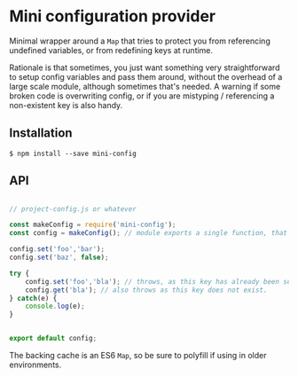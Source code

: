 # Mini configuration provider

Minimal wrapper around a `Map` that tries to protect you from referencing undefined variables, or from redefining keys at runtime.

Rationale is that sometimes, you just want something very straightforward to setup config variables and pass them around, without the overhead of a large scale module, although sometimes that's needed. A warning if some broken code is overwriting config, or if you are mistyping / referencing a non-existent key is also handy.

## Installation

`$ npm install --save mini-config`

## API

```js

// project-config.js or whatever

const makeConfig = require('mini-config');
const config = makeConfig(); // module exports a single function, that returns a new guarded cache per invocation

config.set('foo','bar');
config.set('baz', false);

try {
    config.set('foo','bla'); // throws, as this key has already been set
    config.get('bla'); // also throws as this key does not exist.
} catch(e) {
    console.log(e);
}


export default config;


```

The backing cache is an ES6 `Map`, so be sure to polyfill if using in older environments.
